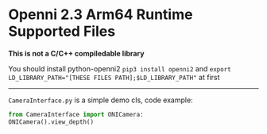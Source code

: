 # Openni 2.3 Arm64 Runtime Supported Files

**This is not a C/C++ compiledable library**

You should install python-openni2  `pip3 install openni2` and `export LD_LIBRARY_PATH="[THESE FILES PATH];$LD_LIBRARY_PATH"` at first

---

`CameraInterface.py` is a simple demo cls, code example:

```python
from CameraInterface import ONICamera:
ONICamera().view_depth()
```
